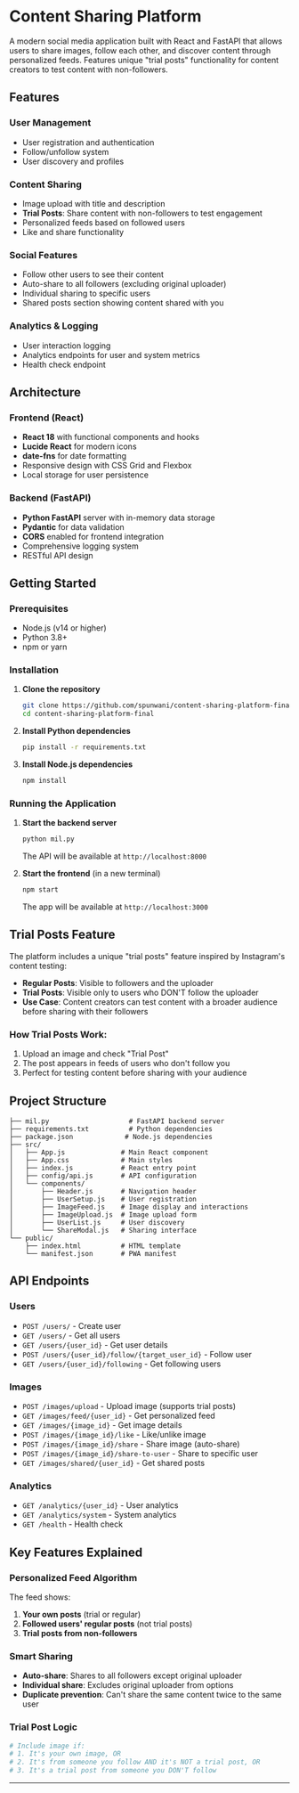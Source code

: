 # Content Sharing Platform

A modern social media application built with React and FastAPI that allows users to share images, follow each other, and discover content through personalized feeds. Features unique "trial posts" functionality for content creators to test content with non-followers.

## Features

### User Management
- User registration and authentication
- Follow/unfollow system
- User discovery and profiles

### Content Sharing
- Image upload with title and description
- **Trial Posts**: Share content with non-followers to test engagement
- Personalized feeds based on followed users
- Like and share functionality

### Social Features
- Follow other users to see their content
- Auto-share to all followers (excluding original uploader)
- Individual sharing to specific users
- Shared posts section showing content shared with you

### Analytics & Logging
- User interaction logging
- Analytics endpoints for user and system metrics
- Health check endpoint

## Architecture

### Frontend (React)
- **React 18** with functional components and hooks
- **Lucide React** for modern icons
- **date-fns** for date formatting
- Responsive design with CSS Grid and Flexbox
- Local storage for user persistence

### Backend (FastAPI)
- **Python FastAPI** server with in-memory data storage
- **Pydantic** for data validation
- **CORS** enabled for frontend integration
- Comprehensive logging system
- RESTful API design

## Getting Started

### Prerequisites
- Node.js (v14 or higher)
- Python 3.8+
- npm or yarn

### Installation

1. **Clone the repository**
   ```bash
   git clone https://github.com/spunwani/content-sharing-platform-final.git
   cd content-sharing-platform-final
   ```

2. **Install Python dependencies**
   ```bash
   pip install -r requirements.txt
   ```

3. **Install Node.js dependencies**
   ```bash
   npm install
   ```

### Running the Application

1. **Start the backend server**
   ```bash
   python mil.py
   ```
   The API will be available at `http://localhost:8000`

2. **Start the frontend** (in a new terminal)
   ```bash
   npm start
   ```
   The app will be available at `http://localhost:3000`

## Trial Posts Feature

The platform includes a unique "trial posts" feature inspired by Instagram's content testing:

- **Regular Posts**: Visible to followers and the uploader
- **Trial Posts**: Visible only to users who DON'T follow the uploader
- **Use Case**: Content creators can test content with a broader audience before sharing with their followers

### How Trial Posts Work:
1. Upload an image and check "Trial Post"
2. The post appears in feeds of users who don't follow you
3. Perfect for testing content before sharing with your audience

## Project Structure

```
├── mil.py                    # FastAPI backend server
├── requirements.txt          # Python dependencies
├── package.json             # Node.js dependencies
├── src/
│   ├── App.js              # Main React component
│   ├── App.css             # Main styles
│   ├── index.js            # React entry point
│   ├── config/api.js       # API configuration
│   └── components/
│       ├── Header.js       # Navigation header
│       ├── UserSetup.js    # User registration
│       ├── ImageFeed.js    # Image display and interactions
│       ├── ImageUpload.js  # Image upload form
│       ├── UserList.js     # User discovery
│       └── ShareModal.js   # Sharing interface
└── public/
    ├── index.html          # HTML template
    └── manifest.json       # PWA manifest
```

## API Endpoints

### Users
- `POST /users/` - Create user
- `GET /users/` - Get all users
- `GET /users/{user_id}` - Get user details
- `POST /users/{user_id}/follow/{target_user_id}` - Follow user
- `GET /users/{user_id}/following` - Get following users

### Images
- `POST /images/upload` - Upload image (supports trial posts)
- `GET /images/feed/{user_id}` - Get personalized feed
- `GET /images/{image_id}` - Get image details
- `POST /images/{image_id}/like` - Like/unlike image
- `POST /images/{image_id}/share` - Share image (auto-share)
- `POST /images/{image_id}/share-to-user` - Share to specific user
- `GET /images/shared/{user_id}` - Get shared posts

### Analytics
- `GET /analytics/{user_id}` - User analytics
- `GET /analytics/system` - System analytics
- `GET /health` - Health check

## Key Features Explained

### Personalized Feed Algorithm
The feed shows:
1. **Your own posts** (trial or regular)
2. **Followed users' regular posts** (not trial posts)
3. **Trial posts from non-followers**

### Smart Sharing
- **Auto-share**: Shares to all followers except original uploader
- **Individual share**: Excludes original uploader from options
- **Duplicate prevention**: Can't share the same content twice to the same user

### Trial Post Logic
```python
# Include image if:
# 1. It's your own image, OR
# 2. It's from someone you follow AND it's NOT a trial post, OR  
# 3. It's a trial post from someone you DON'T follow
```

---
